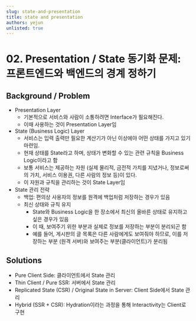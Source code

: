 ```yaml
---
slug: state-and-presentation
title: state and presentation
authors: yejun
unlisted: true
---
```


# 02. Presentation / State 동기화 문제: 프론트엔드와 백엔드의 경계 정하기

## Background / Problem

- Presentation Layer
  - 기본적으로 서비스와 사람이 소통하려면 Interface가 필요해진다.
  - 이때 사용하는 것이 Presentation Layer임
- State (Business Logic) Layer
  - 서비스는 입력 출력만 필요한 계산기가 아닌 이상에야 어떤 상태를 가지고 있기 마련임.
  - 현재 상태를 State라고 하며, 상태가 변화할 수 있는 관련 규칙을 Business Logic이라고 함
  - 보통 서비스는 제공하는 자원 (실제 물리적, 금전적 가치를 지녔거나, 정보로써의 가치, 서비스 이용권, 다른 사람의 정보 등)이 있다.
  - 이 자원과 규칙을 관리하는 것이 State Layer임
- State 관리 전략
  - 백업: 편의상 사용자의 정보를 원격에 백업처럼 저장하는 경우가 있음
  - 최신 상태와 규칙 유지
    - State와 Business Logic을 한 장소에서 최신의 올바른 상태로 유지하고 싶은 경우가 있음
    - 이 때, 보여주기 위한 부분과 실제로 정보를 저장하는 부분이 분리되곤 함
    - 예를 들어, 게시판의 글 목록은 다른 사람에게도 보여줘야 하므로, 이를 저장하는 부분 (원격 서버)와 보여주는 부분(클라이언트)가 분리됨

## Solutions

- Pure Client Side: 클라이언트에서 State 관리
- Thin Client / Pure SSR: 서버에서 State 관리
- Replicated State (CSR) / Original State in Server: Client Side에서 State 관리
- Hybrid (SSR + CSR): Hydration이라는 과정을 통해 Interactivity는 Client로 구현
